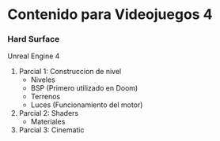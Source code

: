 # Contenido para Videojuegos 4

### Hard Surface

Unreal Engine 4

1. Parcial 1: Construccion de nivel
   - Niveles
   - BSP (Primero utilizado en Doom)
   - Terrenos
   - Luces (Funcionamiento del motor)
2. Parcial 2: Shaders
   - Materiales
3. Parcial 3: Cinematic